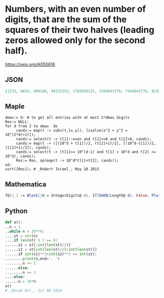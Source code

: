 # Numbers, with an even number of digits, that are the sum of the squares of their two halves \(leading zeros allowed only for the second half\)\.
https://oeis.org/A055616
## JSON
```JSON
[1233, 8833, 990100, 94122353, 1765038125, 2584043776, 7416043776, 8235038125, 9901009901, 116788321168, 123288328768, 876712328768, 883212321168, 999900010000, 13793103448276, 15348303604525, 84651703604525, 86206903448276, 91103202846976, 92318202663025]
```
## Maple
```Maple
dmax:= 8: # to get all entries with at most 2*dmax digits
Res:= NULL:
for d from 2 to dmax  do
     cands:= map(t -> subs(t,[x,y]), [isolve(x^2 + y^2 = 10^(2*d)+1)]);
     cands:= select(t -> t[1]::even and t[1]>=0 and t[2]>0, cands);
     cands:= map(t -> ([(10^d + t[1])/2, (t[2]+1)/2], [(10^d-t[1])/2, (t[2]+1)/2]), cands);
     cands:= select(t -> (t[1]>= 10^(d-1) and t[1] < 10^d and t[2] <= 10^d), cands);
     Res:= Res, op(map(t -> 10^d*t[1]+t[2], cands));
od:
sort([Res]); # _Robert Israel_, May 10 2015
```
## Mathematica
```Mathematica
fQ[n_] := Block[{d = IntegerDigits@ n}, If[OddQ[Length@ d], False, Plus[FromDigits[Take[d, Length[d]/2]]^2, FromDigits[Take[d, -Length[d]/2]]^2]] == n]; Select[Range@ 1000000, fQ] (* _Michael De Vlieger_, May 09 2015 *)
```
## Python
```Python
def a():
..n = 1
..while n < 10**6:
....st = str(n)
....if len(st) % 2 == 0:
......s1 = st[:int(len(st)/2)]
......s2 = st[int(len(st)/2):int(len(st))]
......if int(s1)**2+int(s2)**2 == int(st):
........print(n,end=', ')
........n += 1
......else:
........n += 1
....else:
......n = 10*n
a()
# _Derek Orr_, Jul 08 2014
```
